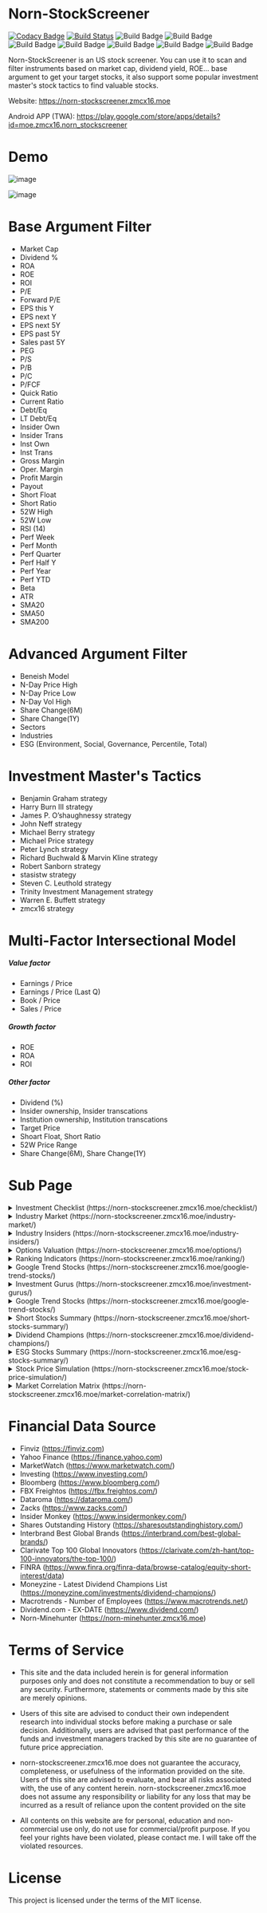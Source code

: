 # Norn-StockScreener
[![Codacy Badge](https://api.codacy.com/project/badge/Grade/1555e97f268e47e6a298a6253ff1ed8f)](https://app.codacy.com/gh/zmcx16/Norn-StockScreener?utm_source=github.com&utm_medium=referral&utm_content=zmcx16/Norn-StockScreener&utm_campaign=Badge_Grade_Settings)
[![Build Status](https://zmcx16.visualstudio.com/stock-minehunter-server/_apis/build/status/zmcx16.stock-minehunter-server?branchName=master)](https://zmcx16.visualstudio.com/stock-minehunter-server/_build/latest?definitionId=4&branchName=master)
![Build Badge](https://github.com/zmcx16/Norn-StockScreener/workflows/DataStatus/badge.svg)
![Build Badge](https://github.com/zmcx16/Norn-StockScreener/workflows/FetchNornData/badge.svg)
![Build Badge](https://github.com/zmcx16/Norn-StockScreener/workflows/FetchStockData/badge.svg)
![Build Badge](https://github.com/zmcx16/Norn-StockScreener/workflows/FetchInsidersdData/badge.svg)
![Build Badge](https://github.com/zmcx16/Norn-StockScreener/workflows/FetchGoogleTrendData/badge.svg)
![Build Badge](https://github.com/zmcx16/Norn-StockScreener/workflows/FetchGurusData/badge.svg)
![Build Badge](https://github.com/zmcx16/Norn-StockScreener/workflows/ParseESGData/badge.svg)

Norn-StockScreener is an US stock screener. You can use it to scan and filter instruments based on market cap, dividend yield, ROE... base argument to get your target stocks, it also support some popular investment master's stock tactics to find valuable stocks. 

Website: https://norn-stockscreener.zmcx16.moe

Android APP (TWA): https://play.google.com/store/apps/details?id=moe.zmcx16.norn_stockscreener

# Demo

![image](https://github.com/zmcx16/Norn-StockScreener/blob/master/demo/demo.png)

![image](https://github.com/zmcx16/Norn-StockScreener/blob/master/demo/demo-dark.png)

# Base Argument Filter
  * Market Cap
  * Dividend %
  * ROA
  * ROE
  * ROI
  * P/E
  * Forward P/E
  * EPS this Y
  * EPS next Y
  * EPS next 5Y
  * EPS past 5Y
  * Sales past 5Y
  * PEG
  * P/S
  * P/B
  * P/C
  * P/FCF
  * Quick Ratio
  * Current Ratio
  * Debt/Eq
  * LT Debt/Eq
  * Insider Own
  * Insider Trans
  * Inst Own
  * Inst Trans
  * Gross Margin
  * Oper. Margin
  * Profit Margin
  * Payout
  * Short Float
  * Short Ratio
  * 52W High
  * 52W Low
  * RSI (14)
  * Perf Week
  * Perf Month
  * Perf Quarter
  * Perf Half Y
  * Perf Year
  * Perf YTD
  * Beta
  * ATR
  * SMA20
  * SMA50
  * SMA200

# Advanced Argument Filter
  * Beneish Model
  * N-Day Price High
  * N-Day Price Low
  * N-Day Vol High
  * Share Change(6M)
  * Share Change(1Y)
  * Sectors
  * Industries
  * ESG (Environment, Social, Governance, Percentile, Total)
  
# Investment Master's Tactics
  * Benjamin Graham strategy
  * Harry Burn III strategy
  * James P. O’shaughnessy strategy
  * John Neff strategy
  * Michael Berry strategy
  * Michael Price strategy
  * Peter Lynch strategy
  * Richard Buchwald & Marvin Kline strategy
  * Robert Sanborn strategy
  * stasistw strategy
  * Steven C. Leuthold strategy
  * Trinity Investment Management strategy
  * Warren E. Buffett strategy
  * zmcx16 strategy

# Multi-Factor Intersectional Model
##### Value factor
  * Earnings / Price
  * Earnings / Price (Last Q)
  * Book / Price
  * Sales / Price
  
##### Growth factor
  * ROE
  * ROA
  * ROI
  
##### Other factor
  * Dividend (%)
  * Insider ownership, Insider transcations
  * Institution ownership, Institution transcations
  * Target Price
  * Shoart Float, Short Ratio
  * 52W Price Range
  * Share Change(6M), Share Change(1Y)

# Sub Page
  <details><summary>Investment Checklist (https://norn-stockscreener.zmcx16.moe/checklist/)</summary><blockquote>
  <img src="https://github.com/zmcx16/Norn-StockScreener/blob/master/demo/demo-checklist1.png">
  <img src="https://github.com/zmcx16/Norn-StockScreener/blob/master/demo/demo-checklist2.png">
  </blockquote></details>
  <details><summary>Industry Market (https://norn-stockscreener.zmcx16.moe/industry-market/)</summary><blockquote>
  <img src="https://github.com/zmcx16/Norn-StockScreener/blob/master/demo/demo-industry-market.png">
  </blockquote></details>
  <details><summary>Industry Insiders (https://norn-stockscreener.zmcx16.moe/industry-insiders/)</summary><blockquote>
  <img src="https://github.com/zmcx16/Norn-StockScreener/blob/master/demo/demo-industry-insiders1.png">
  <img src="https://github.com/zmcx16/Norn-StockScreener/blob/master/demo/demo-industry-insiders2.png">
  </blockquote></details>
  <details><summary>Options Valuation (https://norn-stockscreener.zmcx16.moe/options/)</summary><blockquote>
  <img src="https://github.com/zmcx16/Norn-StockScreener/blob/master/demo/demo-options1.png">
  <img src="https://github.com/zmcx16/Norn-StockScreener/blob/master/demo/demo-options2.png">
  </blockquote></details>
  <details><summary>Ranking Indicators (https://norn-stockscreener.zmcx16.moe/ranking/)</summary><blockquote>
  <img src="https://github.com/zmcx16/Norn-StockScreener/blob/master/demo/demo-ranking.png">
  </blockquote></details>
  <details><summary>Google Trend Stocks (https://norn-stockscreener.zmcx16.moe/google-trend-stocks/)</summary><blockquote>
  <img src="https://github.com/zmcx16/Norn-StockScreener/blob/master/demo/demo-google-trend-stocks.png">
  </blockquote></details>
  <details><summary>Investment Gurus (https://norn-stockscreener.zmcx16.moe/investment-gurus/)</summary><blockquote>
  <img src="https://github.com/zmcx16/Norn-StockScreener/blob/master/demo/demo-investment-gurus.png">
  </blockquote></details>
  <details><summary>Google Trend Stocks (https://norn-stockscreener.zmcx16.moe/google-trend-stocks/)</summary><blockquote>
  <img src="https://github.com/zmcx16/Norn-StockScreener/blob/master/demo/demo-google-trend-stocks.png">
  </blockquote></details>
  <details><summary>Short Stocks Summary (https://norn-stockscreener.zmcx16.moe/short-stocks-summary/)</summary><blockquote>
  <img src="https://github.com/zmcx16/Norn-StockScreener/blob/master/demo/demo-short-stock1.png">
  <img src="https://github.com/zmcx16/Norn-StockScreener/blob/master/demo/demo-short-stock2.png">
  </blockquote></details>
  <details><summary>Dividend Champions (https://norn-stockscreener.zmcx16.moe/dividend-champions/)</summary><blockquote>
  <img src="https://github.com/zmcx16/Norn-StockScreener/blob/master/demo/demo-dividend1.png">
  <img src="https://github.com/zmcx16/Norn-StockScreener/blob/master/demo/demo-dividend2.png">
  </blockquote></details>
  <details><summary>ESG Stocks Summary (https://norn-stockscreener.zmcx16.moe/esg-stocks-summary/)</summary><blockquote>
  <img src="https://github.com/zmcx16/Norn-StockScreener/blob/master/demo/demo-esg1.png">
  <img src="https://github.com/zmcx16/Norn-StockScreener/blob/master/demo/demo-esg2.png">
  </blockquote></details>
  <details><summary>Stock Price Simulation (https://norn-stockscreener.zmcx16.moe/stock-price-simulation/)</summary><blockquote>
  <img src="https://github.com/zmcx16/Norn-StockScreener/blob/master/demo/demo-stock-simulation.png">
  </blockquote></details>
  <details><summary>Market Correlation Matrix (https://norn-stockscreener.zmcx16.moe/market-correlation-matrix/)</summary><blockquote>
  <img src="https://github.com/zmcx16/Norn-StockScreener/blob/master/demo/demo-market-correlation-matrix.png">
  </blockquote></details>

# Financial Data Source
  * Finviz (https://finviz.com)
  * Yahoo Finance (https://finance.yahoo.com)
  * MarketWatch (https://www.marketwatch.com/)
  * Investing (https://www.investing.com/)
  * Bloomberg (https://www.bloomberg.com/)
  * FBX Freightos (https://fbx.freightos.com/)
  * Dataroma (https://dataroma.com/)
  * Zacks (https://www.zacks.com/)
  * Insider Monkey (https://www.insidermonkey.com/)
  * Shares Outstanding History (https://sharesoutstandinghistory.com/)
  * Interbrand Best Global Brands (https://interbrand.com/best-global-brands/)
  * Clarivate Top 100 Global Innovators (https://clarivate.com/zh-hant/top-100-innovators/the-top-100/)
  * FINRA (https://www.finra.org/finra-data/browse-catalog/equity-short-interest/data)
  * Moneyzine - Latest Dividend Champions List (https://moneyzine.com/investments/dividend-champions/)
  * Macrotrends - Number of Employees (https://www.macrotrends.net/)
  * Dividend.com - EX-DATE (https://www.dividend.com/)
  * Norn-Minehunter (https://norn-minehunter.zmcx16.moe)

# Terms of Service
  * This site and the data included herein is for general information purposes only and does not constitute a recommendation to buy or sell any security. Furthermore, statements or comments made by this site are merely opinions.

  * Users of this site are advised to conduct their own independent research into individual stocks before making a purchase or sale decision. Additionally, users are advised that past performance of the funds and investment managers tracked by this site are no guarantee of future price appreciation.

  * norn-stockscreener.zmcx16.moe does not guarantee the accuracy, completeness, or usefulness of the information provided on the site. Users of this site are advised to evaluate, and bear all risks associated with, the use of any content herein. norn-stockscreener.zmcx16.moe does not assume any responsibility or liability for any loss that may be incurred as a result of reliance upon the content provided on the site

  * All contents on this website are for personal, education and non-commercial use only, do not use for commercial/profit purpose. If you feel your rights have been violated, please contact me. I will take off the violated resources.
  

# License
This project is licensed under the terms of the MIT license.
